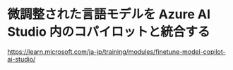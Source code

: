 # 微調整された言語モデルを Azure AI Studio 内のコパイロットと統合する

https://learn.microsoft.com/ja-jp/training/modules/finetune-model-copilot-ai-studio/

